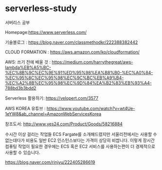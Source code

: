 # serverless-study



서버리스 공부

Homepage:https://www.serverless.com/
 
 기술블로그 : https://blog.naver.com/classmethodkr/222388382442

CLOUD FORMATION : https://aws.amazon.com/ko/cloudformation/

AWS: 쓰기 전에 배울 것 : https://medium.com/harrythegreat/aws-lambda%EB%A5%BC-%EC%8B%9C%EC%9E%91%ED%95%98%EA%B8%B0-%EC%A0%84-%EC%95%8C%EC%95%98%EC%9C%BC%EB%A9%B4-%EC%A2%8B%EC%95%98%EC%9D%84%EA%B2%83%EB%93%A4-788bd3b3bdd2

Serverless 활용하기: https://velopert.com/3577

AWS KOREA 유튜브 : https://www.youtube.com/watch?v=wt4Ue-1eYW8&ab_channel=AmazonWebServicesKorea


참조도서: http://www.yes24.com/Product/Goods/58216884

수시간 이상 걸리는 작업들
ECS Fargate를 소개해드렸지만 서울리전에서는 사용할 수 없는데다가 비용도 일반 EC2 인스턴스보다는 가격이 상당히 비쌉니다. 이렇게 장시간 컴퓨팅 작업이 필요한 경우에는 ECS 혹은 EC2 서비스를 사용하는편이 더 경제적으로 사용할 수 있습니다.

https://blog.naver.com/rinjyu/222405286619
